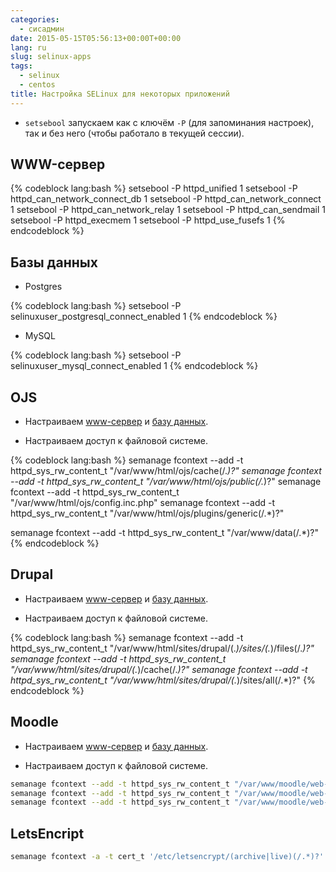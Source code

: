 ```yaml
---
categories:
  - сисадмин
date: 2015-05-15T05:56:13+00:00T+00:00
lang: ru
slug: selinux-apps
tags:
  - selinux
  - centos
title: Настройка SELinux для некоторых приложений
---
```



* `setsebool` запускаем как с ключём `-P` (для запоминания настроек), так и без него (чтобы работало в текущей сессии).

##  <a name='head_www-server'></a> WWW-сервер ##

{% codeblock lang:bash %}
setsebool -P httpd_unified 1
setsebool -P httpd_can_network_connect_db 1
setsebool -P httpd_can_network_connect 1
setsebool -P httpd_can_network_relay 1
setsebool -P httpd_can_sendmail 1
setsebool -P httpd_execmem 1
setsebool -P httpd_use_fusefs 1
{% endcodeblock %}

## <a name='head_db'></a> Базы данных ##

<!--more-->

* Postgres

{% codeblock lang:bash %}
setsebool -P selinuxuser_postgresql_connect_enabled 1
{% endcodeblock %}

* MySQL

{% codeblock lang:bash %}
setsebool -P selinuxuser_mysql_connect_enabled 1
{% endcodeblock %}
		
## OJS ##

* Настраиваем [www-сервер](#head_www-server) и [базу данных](#head_db).

* Настраиваем доступ к файловой системе.

{% codeblock lang:bash %}
semanage fcontext --add -t httpd_sys_rw_content_t "/var/www/html/ojs/cache(/.*)?"
semanage fcontext --add -t httpd_sys_rw_content_t "/var/www/html/ojs/public(/.*)?"
semanage fcontext --add -t httpd_sys_rw_content_t "/var/www/html/ojs/config.inc.php"
semanage fcontext --add -t httpd_sys_rw_content_t "/var/www/html/ojs/plugins/generic(/.*)?"

semanage fcontext --add -t httpd_sys_rw_content_t "/var/www/data(/.*)?"
{% endcodeblock %}

## Drupal ##

* Настраиваем [www-сервер](#head_www-server) и [базу данных](#head_db).

* Настраиваем доступ к файловой системе.

{% codeblock lang:bash %}
semanage fcontext --add -t httpd_sys_rw_content_t "/var/www/html/sites/drupal/(.*)/sites/(.*)/files(/.*)?"
semanage fcontext --add -t httpd_sys_rw_content_t "/var/www/html/sites/drupal/(.*)/cache(/.*)?"
semanage fcontext --add -t httpd_sys_rw_content_t "/var/www/html/sites/drupal/(.*)/sites/all(/.*)?"
{% endcodeblock %}


## Moodle ##

* Настраиваем [www-сервер](#head_www-server) и [базу данных](#head_db).

* Настраиваем доступ к файловой системе.

```bash
semanage fcontext --add -t httpd_sys_rw_content_t "/var/www/moodle/web-git/mod(/.*)?"
semanage fcontext --add -t httpd_sys_rw_content_t "/var/www/moodle/web-git/local(/.*)?"
semanage fcontext --add -t httpd_sys_rw_content_t "/var/www/moodle/web-git/theme(/.*)?"
```

## LetsEncript ##

```bash
semanage fcontext -a -t cert_t '/etc/letsencrypt/(archive|live)(/.*)?'
```

